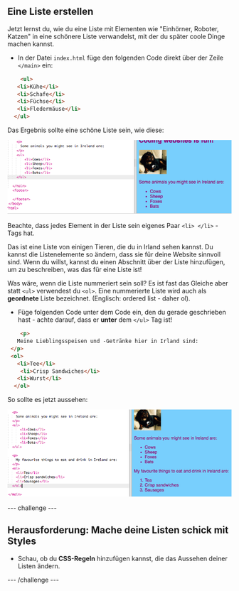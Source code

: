 ## Eine Liste erstellen

Jetzt lernst du, wie du eine Liste mit Elementen wie "Einhörner, Roboter, Katzen" in eine schönere Liste verwandelst, mit der du später coole Dinge machen kannst.

- In der Datei `index.html` füge den folgenden Code direkt über der Zeile `</main>` ein:

```html
    <ul>
   <li>Kühe</li>
   <li>Schafe</li>
   <li>Füchse</li>
   <li>Fledermäuse</li>
  </ul>
```

Das Ergebnis sollte eine schöne Liste sein, wie diese:

![Ungeordnete Liste](images/egUnorderedList.png)

Beachte, dass jedes Element in der Liste sein eigenes Paar `<li> </li>` -Tags hat.

Das ist eine Liste von einigen Tieren, die du in Irland sehen kannst. Du kannst die Listenelemente so ändern, dass sie für deine Website sinnvoll sind. Wenn du willst, kannst du einen Abschnitt über der Liste hinzufügen, um zu beschreiben, was das für eine Liste ist!

Was wäre, wenn die Liste nummeriert sein soll? Es ist fast das Gleiche aber statt `<ul>` verwendest du `<ol>`. Eine nummerierte Liste wird auch als **geordnete** Liste bezeichnet. (Englisch: ordered list - daher ol).

- Füge folgenden Code unter dem Code ein, den du gerade geschrieben hast - achte darauf, dass er **unter** dem `</ul>` Tag ist!

```html
    <p>
   Meine Lieblingsspeisen und -Getränke hier in Irland sind:
 </p>
 <ol>
   <li>Tee</li>
    <li>Crisp Sandwiches</li>
   <li>Wurst</li>
  </ol>
```

So sollte es jetzt aussehen:

![Geordnete Liste](images/egOrderedList.png)

\--- challenge \---

## Herausforderung: Mache deine Listen schick mit Styles

- Schau, ob du **CSS-Regeln** hinzufügen kannst, die das Aussehen deiner Listen ändern.

\--- /challenge \---